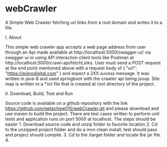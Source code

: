 # webCrawler
A Simple Web Crawler fetching url links from a root domain and writes it to a file.

I. About

   This simple web crawler app accepts a web page address from user through an Api made available
   at http://localhost:5000/swagger-ui/ via swagger-ui or using API interaction client tools like Postman at http://localhost:5000/crawl-api/fetchLinks.
   User must send a POST request at the end point mentioned above with a request body of { "url": "https://wiprodigital.com" } and expect a 2XX sucess message.
   It was written in java-8 and used springboot with the crawler api being jsoup. Site map is written to a *.txt file that is created at root directory of the project.

II. Download, Build, Test and Run

   Source code is available on a github repository with the link https://github.com/getachew015/webCrawler.git and please download and use maven to build the project.
   There are test cases written to perform unit tests and application runs on port 5000 at localhost. The steps should be easier
      1. Download source code and unzip folder to favorite location
      2. Cd to the unzipped project folder and do a mvn clean install; test should pass and project should compile.
      3. Cd to the /target folder and locate the jar file.
      4. 

